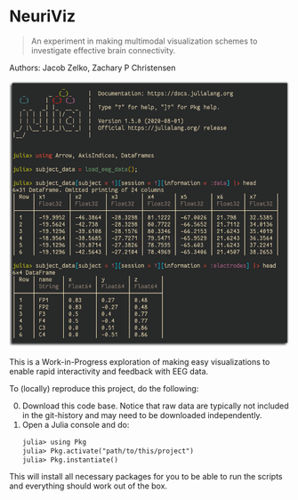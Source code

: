 # NeuriViz

> An experiment in making multimodal visualization schemes to investigate effective brain connectivity.

Authors: Jacob Zelko, Zachary P Christensen

![](assets/neuriviz.png)

This is a Work-in-Progress exploration of making easy visualizations to enable rapid interactivity and feedback with EEG data. 

To (locally) reproduce this project, do the following:

0. Download this code base. Notice that raw data are typically not included in the
   git-history and may need to be downloaded independently.
1. Open a Julia console and do:
   ```
   julia> using Pkg
   julia> Pkg.activate("path/to/this/project")
   julia> Pkg.instantiate()
   ```

This will install all necessary packages for you to be able to run the scripts and
everything should work out of the box.
